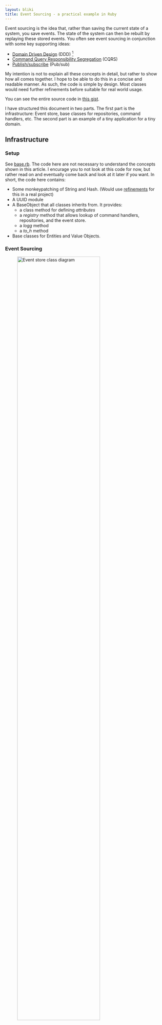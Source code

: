 ```yaml
---
layout: bliki
title: Event Sourcing - a practical example in Ruby
---
```


[1]: https://gist.github.com/kjellm/ec8fbaac65a28d67f17d941cc454f0f1
[2]: https://gist.github.com/kjellm/ec8fbaac65a28d67f17d941cc454f0f1#file-base-rb
[ddd]: https://en.wikipedia.org/wiki/Domain-driven_design
[cqrs]: http://martinfowler.com/bliki/CQRS.html
[pubsub]: https://en.wikipedia.org/wiki/Publish–subscribe_pattern
[crud]: https://en.wikipedia.org/wiki/Create,_read,_update_and_delete
[refinements]: https://ruby-doc.org/core-2.4.0/doc/syntax/refinements_rdoc.html

Event sourcing is the idea that, rather than saving the current state
of a system, you save events. The state of the system can then be
rebuilt by replaying these stored events. You often see event sourcing
in conjunction with some key supporting ideas:

- [Domain Driven Design][ddd] (DDD) [^ddd-patterns]
- [Command Query Responsibility Segregation][cqrs] (CQRS)
- [Publish/subscribe][pubsub] (Pub/sub)

My intention is not to explain all these concepts in detail, but
rather to show how all comes together. I hope to be able to do this in
a concise and readable manner. As such, the code is simple by
design. Most classes would need further refinements before suitable
for real world usage.

You can see the entire source code in [this gist][1].


I have structured this document in two parts. The first part is the
infrastructure: Event store, base classes for repositories, command
handlers, etc. The second part is an example of a tiny application for
a tiny domain.

## Infrastructure

### Setup

See [base.rb][2]. The code here are not necessary to understand the
concepts shown in this article. I encurage you to not look at this
code for now, but rather read on and eventually come back and look at
it later if you want. In short, the code here contains:

- Some monkeypatching of String and Hash. (Would
  use [refinements][refinements] for this in a real project)
- A UUID module
- A BaseObject that all classes inherits from. It provides:
  - a class method for defining *attributes*
  - a *registry* method that allows lookup of command handlers,
    repositories, and the event store.
  - a *logg* method
  - a *to_h* method
- Base classes for Entities and Value Objects.

### Event Sourcing

<figure>
  <img src="images/event-sourceing/store.svg" style="width: 80%" alt="Event store class diagram"/>
  <figcaption>Class diagram of the event store and related classes</figcaption>
</figure>

{::comment}
``` ruby
class EventStoreError < StandardError
end

class EventStoreConcurrencyError < EventStoreError
end

class Event < ValueObject
end
```
{:/comment}

#### The basics

At the root there is the Event Store. The Event Store holds Event
Streams: One Event Strem per persisted Aggregate.

Note: The event store I have implemented here holds the streams purely
in memory, but I hope that it is easy to imagine how it can be turned
into a store that uses files or a proper database as a backend.

``` ruby
class EventStore < BaseObject

  def initialize
    @streams = {}
  end

  def create(id)
    raise EventStoreError, "Stream exists for #{id}" if streams.key? id
    streams[id] = EventStream.new
  end

  def append(id, expected_version, *events)
    streams.fetch(id).append(*events)
  end

  def event_stream_for(id)
    streams[id]&.clone
  end

  def event_stream_version_for(id)
    streams[id]&.version || 0
  end

  private

  attr_reader :streams

end
```

Event Streams are append only data structures, holding Events.

``` ruby
class EventStream < BaseObject

  def initialize(**args)
    super
    @event_sequence = []
  end

  def version
    @event_sequence.length
  end

  def append(*events)
    event_sequence.push(*events)
  end

  def to_a
    @event_sequence.clone
  end

  private

  attr_reader :event_sequence
end
```

Events are simple value objects.

``` ruby
class Event < ValueObject
end
```

The event store is accessed through Event Store Repositories, one
repository per aggregate type. The repository knows how to recreate
the current state of an aggregate from the aggregate's event
stream. All changes are done through the *unit_of_work* method. This
will be explained in the section on concurrency.

``` ruby
class EventStoreRepository < BaseObject

  module InstanceMethods
    def find(id)
      stream = registry.event_store.event_stream_for(id)
      return if stream.nil?
      build stream.to_a
    end

    def unit_of_work(id)
      yield UnitOfWork.new(registry.event_store, id)
    end

    private

    def build(stream)
      obj = type.new stream.first.to_h
      stream[1..-1].each do |event|
        message = "apply_" + event.class.name.snake_case
        send message.to_sym, obj, event
      end
      obj
    end
  end

  include InstanceMethods
end
```

#### Extending the store

We need some more auxilary functionality from the event store, so the
store we actually use are decorated like shown below. I have chosen
the decorator pattern for augmenting the event store. This gives
ability to configure at runtime.

<figure>
  <img src="images/event-sourceing/store-decorators.svg" style="width: 80%" alt="Event store decorators class diagram"/>
  <figcaption>Event store decorators</figcaption>
</figure>

The following diagram shows the runtime configuration of the
decorators.

<figure>
  <img src="images/event-sourceing/store-decorators-object.svg" style="width: 80%" alt="Event store decorators object diagram"/>
  <figcaption>Runtime configuration of event store decorators</figcaption>
</figure>

##### Concurrency

To prevent concurrent access to an event stream to result in a corrupt
strem, we use optimistic locking: All changes must be done through a
UnitOfWork which keep track of the expected version of the event
stream. The expected version is compared to the actual version before
any changes are done to the event stream.

``` ruby
class EventStoreOptimisticLockDecorator < DelegateClass(EventStore)

  def append(id, expected_version, *events)
    stream = (__getobj__.send :streams).fetch id
    stream.version == expected_version or
      raise EventStoreConcurrencyError
    super id, *events
  end

end
```

``` ruby
class UnitOfWork < BaseObject

  def initialize(event_store, id)
    @id = id
    @event_store = event_store
    @expected_version = event_store.event_stream_version_for(id)
  end

  def create
    event_store.create id
  end

  def append(*events)
    event_store.append id, expected_version, *events
  end

  private

  attr_reader :id, :event_store, :expected_version

end
```

##### Publish/subscribe

To allow projections (read side data structures) to keep track of the
changes done to the system, we publish the events to registered
subscribers.

``` ruby
class EventStorePubSubDecorator < DelegateClass(EventStore)

  def initialize(obj)
    super
    @subscribers = []
  end

  def subscribe(subscriber)
    subscribers << subscriber
  end

  def append(id, expected_version, *events)
    super
    publish(*events)
  end

  private

  attr_reader :subscribers

  def publish(*events)
    subscribers.each do |sub|
      events.each do |e|
        sub.apply e
      end
    end
  end

end
```

#### Logging

``` ruby
class EventStoreLoggDecorator < DelegateClass(EventStore)

  def append(id, expected_version, *events)
    super
    logg "New events: #{events}"
  end

end
```

### CQRS: Command side infrastructure

The public interface for all changes to the system is through Commands
and Command Handlers.

<figure>
  <img src="images/event-sourceing/cqrs-command.svg" style="width: 80%" alt="CQRS Command class diagram"/>
  <figcaption>Class diagram for Commands, Command Handlers, and related classes</figcaption>
</figure>

A Command can be either accepted or rejected by the system. On
acceptance nothing is returned. On rejection an error is raised.

Since nothing is returned from an accepted command, the client needs
to include an ID even in create requests. This can be accomplished by
using GUIDs for IDs.

Here we define the base Command Handler.

```ruby
class CommandHandler < BaseObject

  module InstanceMethods
    def handle(command)
      process(command)
      return
    end

    def process(command)
      message = "process_" + command.class.name.snake_case
      send message.to_sym, command
    end
  end

  include InstanceMethods

end
```

The purpose of the `#handle`/`#process` split is to ensure that void
is always returned as the result of the command handling.

Next is a class that adds logging to `CommandHandlers` by
decoration. Logging of commands is most likely an important aspect of
a system, but the event store should not used for this.

``` ruby
class CommandHandlerLoggDecorator < DelegateClass(CommandHandler)

  def initialize(obj)
    super obj
  end

  def handle(command)
    logg "Start handling: #{command.inspect}"
    super
  ensure
    logg "Done handling: #{command.class.name}"
  end

end
```

The `Command` objects are a good place to validate data comming in to
the system. I have added some rudimentary validation rules to
illustrate this.

``` ruby

module Validations

  def required(*values)
    values.none?(&:nil?) or
      raise ArgumentError
  end

  def non_blank_string(obj)
    return unless obj
    obj.is_a?(String) && !obj.strip.empty? or
      raise ArgumentError
  end

  def positive_integer(obj)
    return unless obj
    obj.is_a?(Integer) && obj > 0 or
      raise ArgumentError
  end

end

class Command < ValueObject

  include Validations

  def initialize(*args)
    super
    validate
  end

  private

  def validate
    raise "Implement in subclass! #{self.class.name}"
  end

end
```

I am not adding any coercion of values given to the command, I believe
this responsibility belongs to the creator of the `Command` objects.

Beyond validation, command objects are simple Data Transfer Objects
(DTOs).


### CQRS: Read side infrastructure

On the read side you can keep things really simple. The idea here is
to set up projections that derive the current state from the event
streams.

``` ruby
class RepositoryProjection < BaseObject

  def initialize
    @repository = registry.repository_for type
  end

  def find(id)
    repository.find(id).to_h
  end

  private

  attr_reader :repository

  def type
    raise "Implement in subclass! #{self.class.name}"
  end

end

```

``` ruby
class SubscriberProjection < BaseObject

  def initialize
    registry.event_store.subscribe(self)
  end

  def apply(event)
    handler_name = "when_#{event.class.name.snake_case}".to_sym
    send handler_name, event if respond_to?(handler_name)
  end

end
```


## A simple example

The domain model in this article is the super simple domain of
releases of recorded music (a.k.a. albums).

<figure>
  <img src="images/event-sourceing/domain.svg" style="width: 80%" alt="Domain model class diagram"/>
</figure>

``` ruby
RELEASE_ATTRIBUTES = %I(id title tracks)

class Release < Entity
  attributes *RELEASE_ATTRIBUTES

  include CrudAggregate

  def assert_validity
    # Do something here
  end
end

RECORDING_ATTRIBUTES = %I(id title artist duration)

class Recording < Entity
  attributes *RECORDING_ATTRIBUTES
end
```

Commands and events

``` ruby
class ReleaseCommand < Command

  private

  def validate
    required(*RELEASE_ATTRIBUTES.map {|m| send m})
    non_blank_string(title)
  end
end

class CreateRelease < ReleaseCommand
  attributes *RELEASE_ATTRIBUTES
end

class ReleaseCreated < Event
  attributes *RELEASE_ATTRIBUTES
end

class UpdateRelease < ReleaseCommand
  attributes *RELEASE_ATTRIBUTES
end

class ReleaseUpdated < Event
  attributes *RELEASE_ATTRIBUTES
end
```

``` ruby
class RecordingCommand < Command

  private

  def validate
    required(*RECORDING_ATTRIBUTES.map {|m| send m})
    non_blank_string(title)
    non_blank_string(artist)
    positive_integer(duration)
  end
end

class CreateRecording < RecordingCommand
  attributes *RECORDING_ATTRIBUTES
end

class RecordingCreated < Event
  attributes *RECORDING_ATTRIBUTES
end

class UpdateRecording < RecordingCommand
  attributes *RECORDING_ATTRIBUTES
end

class RecordingUpdated < Event
  attributes *RECORDING_ATTRIBUTES
end
```


### CRUD

Even in a richely modeled domain, the need for simple entities that
only needs [CRUD][crud] operations might arise. By using the principle
of "convention over configuration", this can be handled with a very
small amount of code. The code below encodes a "convention" for CRUD
Aggregates.

``` ruby
class CrudCommandHandler < CommandHandler

  module InstanceMethods
    private

    def validator(obj)
      raise "Implement in subclass!"
    end

    def repository
      raise "Implement in subclass!"
    end

    def type
      raise "Implement in subclass!"
    end

    def process_create(command)
      obj = type.new(command.to_h)
      validator(obj).assert_validity
      event = self.class.const_get("#{type}Created").new(command.to_h)
      repository.unit_of_work(command.id) do |uow|
        uow.create
        uow.append event
      end
    end

    def process_update(command)
      obj = repository.find command.id
      raise ArgumentError if obj.nil?
      obj.set_attributes command.to_h
      validator(obj).assert_validity
      event = self.class.const_get("#{type}Updated").new(command.to_h)
      repository.unit_of_work(command.id) do |uow|
        uow.append event
      end
    end
  end

  include InstanceMethods

end
```

``` ruby
module CrudAggregate

  module ClassMethods
    def repository
      self
    end

    def validator(obj)
      obj
    end
  end

  def assert_validity
  end

  def self.included(othermod)
    othermod.extend CommandHandler::InstanceMethods
    othermod.extend CrudCommandHandler::InstanceMethods
    othermod.extend EventStoreRepository::InstanceMethods
    othermod.extend ClassMethods

    othermod_name = othermod.name.snake_case

    othermod.define_singleton_method("type") { othermod }

    othermod.define_singleton_method "process_create_#{othermod_name}" do |command|
      process_create command
    end

    othermod.define_singleton_method "process_update_#{othermod_name}" do |command|
      process_update command
    end

    othermod.define_singleton_method("apply_#{othermod_name}_updated") do |obj, event|
      obj.set_attributes(event.to_h)
    end
  end
end
```

I have left deletes as an excercise for the reader. Hint: We never
actually delete anything from the event store. So a delete must be
handled by a delete event appended to the event stream.

### Domain Model (CQRS: Command side)

Shows an example of using CrudAggregate. All stuff rolled into one
class. Useful for the simplest aggregates that only needs CRUD
operations.


Shows an example where all the different responsibilities are handled
by separate objects.

``` ruby
class RecordingRepository < EventStoreRepository

  def type
    Recording
  end

  def apply_recording_updated(recording, event)
    recording.set_attributes(event.to_h)
  end

end

class RecordingValidator < BaseObject

  def initialize(obj)
  end

  def assert_validity
    # Do something here
  end
end

class RecordingCommandHandler < CrudCommandHandler

  private

  def type; Recording; end

  def repository
    @repository ||= registry.repository_for(Recording)
  end

  def validator(obj)
    RecordingValidator.new(obj)
  end

  def process_create_recording(command)
    process_create(command)
  end

  def process_update_recording(command)
    process_update(command)
  end
end
```

### CQRS: Read side

<figure>
  <img src="images/event-sourceing/cqrs-read.svg" style="width: 80%" alt="CQRS read side class diagram"/>
</figure>

We have two options on the read side: Use the event store
repositories, or maintain read optimized projections. The first
alternative are good enough if you don't need querying beyond simple
retrieval by ID.

Note: Again I have made an in-memory-only database. And again I hope
that it will be easy for you to see how this could be changed to use
something like a search engine or a relational database.

#### The simplest case

When the first option is good enough, I suggest that you do not use
the repositories directly but sets up read side versions that forwards
to the event store repositories. In this way you can enforce the read
only nature and you make it easier to change to a projection at a
later stage if deemed necessary.

We choose this strategy for Recordings.

``` ruby
class RecordingProjection < RepositoryProjection

  def type
    Recording
  end

end
```

#### Seperate read side

Maintain by subscribing to domain events published by the event store.

Here is how to use this strategy with Releases. Here we also include
all recordings associated with a given release.

``` ruby

class ReleaseProjection < SubscriberProjection

  def initialize
    registry.event_store.subscribe(self)
    @releases = {}
  end

  def find(id)
    @releases[id].clone
  end

  def when_release_created(event)
    release = build_release_from_event_data event
    @releases[event.id] = release
  end

  def when_release_updated(event)
    release = build_release_from_event_data event
    @releases[event.id].merge! release
  end

  def when_recording_updated(_event)
    refresh_all_tracks
  end

  private

  def build_release_from_event_data(event)
    release = event.to_h
    track_id_to_data release.fetch(:tracks)
    derive_artist_from_tracks(release)
    release
  end

  def track_id_to_data(track_ids)
    track_ids.map! { |id| TheRecordingProjection.find(id).to_h }
  end

  def refresh_all_tracks
    @releases.values.each do |r|
      r.fetch(:tracks).map! {|track| track.fetch(:id)}
      track_id_to_data r.fetch(:tracks)
    end
  end

  def derive_artist_from_tracks(release)
    artists = release[:tracks].map {|rec| rec[:artist]}.uniq
    release[:artist] = artists.length == 1 ? artists.first : "Various artists"
  end

end
```

This strategy allows for all sorts of read optimized projections to be
maintained. Here is an example projection that keeps track of the
total number of Releases and Recordings stored by the system.

``` ruby
class TotalsProjection < SubscriberProjection

  def initialize
    registry.event_store.subscribe(self)
    @totals = Hash.new(0)
  end

  def when_recording_created(event)
    handle_create_event event
  end

  def when_release_created(event)
    handle_create_event event
  end

  attr_reader :totals

  private

  def handle_create_event(event)
    @totals[event.class] += 1
  end

end
```

The projections are made available to the system via these constants.

``` ruby
TheRecordingProjection = RecordingProjection.new
TheReleaseProjection = ReleaseProjection.new
TheTotalsProjection = TotalsProjection.new
```

### A simple test application/client

Tying it all together

``` ruby
class Application < BaseObject

  def main
    puts "LOGG ---------------------------------------------------------"
    recording_id = UUID.generate
    recording_data = {id: recording_id, title: "Sledge Hammer",
                      artist: "Peter Gabriel", duration: 313}
    run(recording_data, CreateRecording, Recording)

    release_id = UUID.generate
    run({id: release_id, title: "So", tracks: []},
        CreateRelease, Release)
    run({id: UUID.generate, title: "Shaking The Tree",
         tracks: [recording_id]},
        CreateRelease, Release)

    run({id: release_id, title: "So", tracks: [recording_id]},
        UpdateRelease, Release)

    run(recording_data.merge({ title:  "Sledgehammer" }),
        UpdateRecording, Recording)

    # Some failing commands, look in log for verification of failure
    run({id: "Non-existing ID", title: "Foobar"},
        UpdateRecording, Recording)

    puts
    puts "EVENT STORE ------------------------------------------------"
    pp registry.event_store

    puts
    puts "PROJECTIONS ------------------------------------------------"
    p TheReleaseProjection.find release_id
    p TheRecordingProjection.find recording_id
    p TheTotalsProjection.totals
  end

  private

  def run(request_data, command_class, aggregate)
    logg "Incoming request with data: #{request_data.inspect}"
    command_handler = registry.command_handler_for(aggregate)
    command = command_class.new(request_data)
    command_handler.handle command
  rescue StandardError => e
    logg "ERROR: Command #{command} failed because of: #{e}"
  end

end
```

### Read more

<ul class="bibliography">
  <li>
    Evans, E. (2004), <em>Domain Driven Design: Tackling complexity in the heart of software</em>,
    Boston, MA: Addison Wesley
  </li>
  <li>
    Vernon, V. (2013), <em>Implementing Domain-Driven Design</em>, Boston, MA: Addison Wesley,
    Chapters 4, 8, and appendix A
  </li>
  <li>
    <em><a href="http://cqrs.nu/Faq">CQRS, Event Sourcing and DDD FAQ</a></em>, Edument
  </li>
</ul>


### Notes

[^ddd-patterns]:
    DDD patterns that are particularily relevant to event sourcing are:

    - Ubiquitous language
    - Repositories
    - Aggregates
    - Entities
    - Value Objects
    - Domain Events
